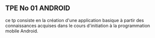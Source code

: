 ## TPE No 01 ANDROID

ce tp consiste en la création d'une application basique à  partir des connaissances acquises dans le cours d'initiation à la programmation 
mobile Android.
